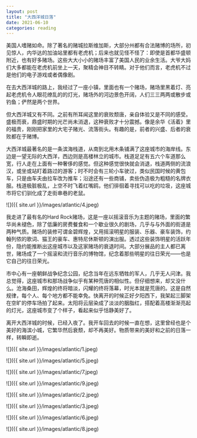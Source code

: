 ```yaml
---
layout: post
title: "大西洋城日落"
date: 2021-06-10
categories: reading
---
```


美国人嗜赌如命。除了著名的赌城拉斯维加斯，大部分州都有合法赌博的场所，初见惊人，内华达的加油站里都有老虎机；后来也就见怪不怪了：即使是首都华盛顿附近，也有好多赌场。这些大大小小的赌场丰富了美国人民的业余生活。大爷大妈们大多都能在老虎机前坐上一天，聚精会神目不转睛。对于他们而言，老虎机不过是他们的电子游戏或者偶像剧。

在去大西洋城的路上，我经过了一座小镇，里面也有一个赌场，赌场里黑着灯、亮起老虎机令人眼花缭乱的的灯光，赌场外的河边景色开阔，人们三三两两或散步或钓鱼；俨然是两个世界。

但大西洋城又有不同。之前有所耳闻这里的衰败颓唐，亲自体验又是不同的感受。盛极而衰，鼎盛时期的光芒尚未消退，这种衰败才十分震撼。像是余华《活着》里的福贵，刚刚把家里的大宅子赌光、流落街头。有趣的是，前者的兴盛、后者的衰败都在于赌博。

大西洋城最著名的是一条滨海栈道，从南到北用木条铺满了这座城市的海岸线。东边是一望无际的大西洋，西边则是高楼林立的城市。栈道足足有五六个车道那么宽，行人走在上面有一种奢侈的感觉。但这种感觉很快就会消退，栈道两侧的流浪汉，或坐或站盯着路过的游客；时不时会有三轮小车驶过，类似民国时候的黄包车，只是由车夫由拉车改为推车；沿途还有一些商铺，卖些伪造极为粗糙的名牌衣服。栈道极脏极乱，上空不时飞着红嘴鸥，他们徘徊着寻找可以吃的垃圾，这座城市将它们驯化成了走街串巷的老鼠。

![]({{ site.url }}/images/atlantic/4.jpeg)

我走进了最有名的Hard Rock赌场，这是一座以摇滚音乐为主题的赌场，里面的繁华尚未褪色，除了低廉的房费餐食和一个歇业很久的剧场，几乎与与外面的街道是两种气质。赌场的装修可谓金碧辉煌，又用摇滚明星的服装、乐器、豪车装饰，约翰列侬的歌词、猫王的豪车、惠特尼休斯顿的演出服。透过这些装饰明星的活跃年份，隐约能推断出这座城市以及这家赌场的衰退时间。大部分展品的主人都已离世，赌场成了一个摇滚和流行音乐的博物馆，纪念着那些明星的往日荣光——也是它自己的往日荣光。

市中心有一座朝鲜战争纪念公园，纪念当年在远东牺牲的军人，几乎无人问津。我总觉得，这座城市和那场战争似乎有某种荒唐的相似性。但仔细想来，却又没什么。沧海桑田，辉煌的终将暗淡，闪耀的终将落幕，时光本就是荒唐的。这是自然规律，每个人、每个地方都不能幸免。快离开的时候正好夕阳西下，我架起三脚架在空旷的停车场拍了起来。太阳将云层染成了淡淡的胭脂红，搭配着高楼渐渐亮起的灯光，这座城市变了个样子，看起来似乎恬静美好了。

离开大西洋城的时候，已经入夜了。我开车回去的时候一直在想，这里曾经也是个美好的海滨小城，它繁华然后衰颓，却不再美好。物质带来的美好和之前的日落一样，转瞬即逝。

![]({{ site.url }}/images/atlantic/1.jpeg)

![]({{ site.url }}/images/atlantic/5.jpeg)

![]({{ site.url }}/images/atlantic/7.jpeg)

![]({{ site.url }}/images/atlantic/9.jpeg)


![]({{ site.url }}/images/atlantic/2.jpeg)

![]({{ site.url }}/images/atlantic/3.jpeg)


![]({{ site.url }}/images/atlantic/6.jpeg)

![]({{ site.url }}/images/atlantic/8.jpeg)

